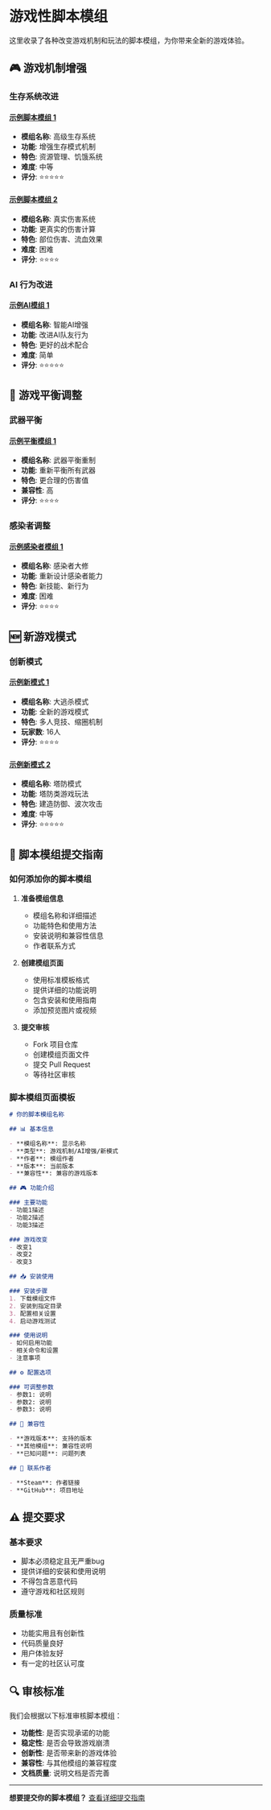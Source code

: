 # 游戏性脚本模组

这里收录了各种改变游戏机制和玩法的脚本模组，为你带来全新的游戏体验。

## 🎮 游戏机制增强

### 生存系统改进

#### [示例脚本模组 1](./survival-enhanced-1)
- **模组名称**: 高级生存系统
- **功能**: 增强生存模式机制
- **特色**: 资源管理、饥饿系统
- **难度**: 中等
- **评分**: ⭐⭐⭐⭐⭐

#### [示例脚本模组 2](./realistic-damage-1)
- **模组名称**: 真实伤害系统
- **功能**: 更真实的伤害计算
- **特色**: 部位伤害、流血效果
- **难度**: 困难
- **评分**: ⭐⭐⭐⭐

### AI 行为改进

#### [示例AI模组 1](./smart-ai-1)
- **模组名称**: 智能AI增强
- **功能**: 改进AI队友行为
- **特色**: 更好的战术配合
- **难度**: 简单
- **评分**: ⭐⭐⭐⭐⭐

## 🔧 游戏平衡调整

### 武器平衡

#### [示例平衡模组 1](./weapon-balance-1)
- **模组名称**: 武器平衡重制
- **功能**: 重新平衡所有武器
- **特色**: 更合理的伤害值
- **兼容性**: 高
- **评分**: ⭐⭐⭐⭐

### 感染者调整

#### [示例感染者模组 1](./infected-overhaul-1)
- **模组名称**: 感染者大修
- **功能**: 重新设计感染者能力
- **特色**: 新技能、新行为
- **难度**: 困难
- **评分**: ⭐⭐⭐⭐

## 🆕 新游戏模式

### 创新模式

#### [示例新模式 1](./battle-royale-1)
- **模组名称**: 大逃杀模式
- **功能**: 全新的游戏模式
- **特色**: 多人竞技、缩圈机制
- **玩家数**: 16人
- **评分**: ⭐⭐⭐⭐

#### [示例新模式 2](./tower-defense-1)
- **模组名称**: 塔防模式
- **功能**: 塔防类游戏玩法
- **特色**: 建造防御、波次攻击
- **难度**: 中等
- **评分**: ⭐⭐⭐⭐⭐

## 📝 脚本模组提交指南

### 如何添加你的脚本模组

1. **准备模组信息**
   - 模组名称和详细描述
   - 功能特色和使用方法
   - 安装说明和兼容性信息
   - 作者联系方式

2. **创建模组页面**
   - 使用标准模板格式
   - 提供详细的功能说明
   - 包含安装和使用指南
   - 添加预览图片或视频

3. **提交审核**
   - Fork 项目仓库
   - 创建模组页面文件
   - 提交 Pull Request
   - 等待社区审核

### 脚本模组页面模板

```markdown
# 你的脚本模组名称

## 📊 基本信息

- **模组名称**: 显示名称
- **类型**: 游戏机制/AI增强/新模式
- **作者**: 模组作者
- **版本**: 当前版本
- **兼容性**: 兼容的游戏版本

## 🎮 功能介绍

### 主要功能
- 功能1描述
- 功能2描述
- 功能3描述

### 游戏改变
- 改变1
- 改变2
- 改变3

## 📥 安装使用

### 安装步骤
1. 下载模组文件
2. 安装到指定目录
3. 配置相关设置
4. 启动游戏测试

### 使用说明
- 如何启用功能
- 相关命令和设置
- 注意事项

## ⚙️ 配置选项

### 可调整参数
- 参数1: 说明
- 参数2: 说明
- 参数3: 说明

## 🔧 兼容性

- **游戏版本**: 支持的版本
- **其他模组**: 兼容性说明
- **已知问题**: 问题列表

## 👥 联系作者

- **Steam**: 作者链接
- **GitHub**: 项目地址
```

## ⚠️ 提交要求

### 基本要求
- 脚本必须稳定且无严重bug
- 提供详细的安装和使用说明
- 不得包含恶意代码
- 遵守游戏和社区规则

### 质量标准
- 功能实用且有创新性
- 代码质量良好
- 用户体验友好
- 有一定的社区认可度

## 🔍 审核标准

我们会根据以下标准审核脚本模组：
- **功能性**: 是否实现承诺的功能
- **稳定性**: 是否会导致游戏崩溃
- **创新性**: 是否带来新的游戏体验
- **兼容性**: 与其他模组的兼容程度
- **文档质量**: 说明文档是否完善

---

**想要提交你的脚本模组？** [查看详细提交指南](../../submit-mod)
